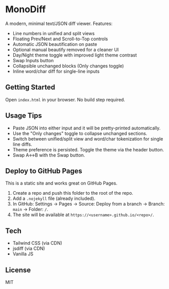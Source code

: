 # MonoDiff

A modern, minimal text/JSON diff viewer. Features:

- Line numbers in unified and split views
- Floating Prev/Next and Scroll-to-Top controls
- Automatic JSON beautification on paste
- Optional manual beautify removed for a cleaner UI
- Day/Night theme toggle with improved light theme contrast
- Swap Inputs button
- Collapsible unchanged blocks (Only changes toggle)
- Inline word/char diff for single-line inputs

## Getting Started

Open `index.html` in your browser. No build step required.

## Usage Tips

- Paste JSON into either input and it will be pretty-printed automatically.
- Use the "Only changes" toggle to collapse unchanged sections.
- Switch between unified/split view and word/char tokenization for single line diffs.
- Theme preference is persisted. Toggle the theme via the header button.
- Swap A↔B with the Swap button.

## Deploy to GitHub Pages

This is a static site and works great on GitHub Pages.

1. Create a repo and push this folder to the root of the repo.
2. Add a `.nojekyll` file (already included).
3. In GitHub: Settings → Pages → Source: Deploy from a branch → Branch: `main` → Folder: `/`.
4. The site will be available at `https://<username>.github.io/<repo>/`.

## Tech

- Tailwind CSS (via CDN)
- jsdiff (via CDN)
- Vanilla JS

## License

MIT
